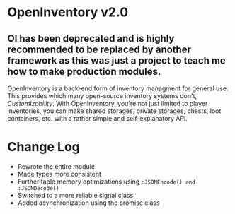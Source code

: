 # OpenInventory v2.0

## OI has been deprecated and is highly recommended to be replaced by another framework as this was just a project to teach me how to make production modules.

OpenInventory is a back-end form of inventory managment for general use.
This provides which many open-source inventory systems don't, *Customizability*.
With OpenInventory, you're not just limited to player inventories, you can make shared storages, private storages, chests, loot containers, etc. with a rather simple and self-explanatory API.

# Change Log

- Rewrote the entire module
- Made types more consistent
- Further table memory optimizations using ```:JSONEncode() and :JSONDecode()```
- Switched to a more reliable signal class
- Added asynchronization using the promise class